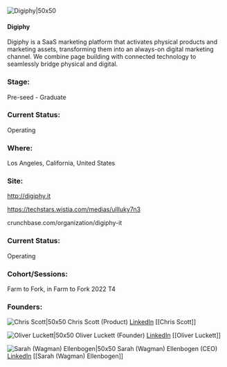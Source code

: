 

![Digiphy|50x50](https://apimg.techstars.com/profiles/1661921094999_884971.png)

#### Digiphy
Digiphy is a SaaS marketing platform that activates physical products and marketing assets, transforming them into an always-on digital marketing channel. We combine page building with connected technology to seamlessly bridge physical and digital.

### Stage: 
Pre-seed - Graduate 

### Current Status: 
Operating

### Where:
Los Angeles, California, United States

### Site:
http://digiphy.it

https://techstars.wistia.com/medias/ullluky7n3

crunchbase.com/organization/digiphy-it

### Current Status: 
Operating

### Cohort/Sessions: 
Farm to Fork, in Farm to Fork 2022 T4

### Founders: 

![Chris Scott|50x50](https://www.f6s.com/static-resource/images/profile-placeholder-user.jpg) Chris Scott (Product) [LinkedIn](https://linkedin.com/in/chrisscott11) [[Chris Scott]]

![Oliver Luckett|50x50]() Oliver Luckett (Founder) [LinkedIn](https://linkedin.com/in/oliver-luckett) [[Oliver Luckett]]

![Sarah (Wagman) Ellenbogen|50x50](https://www.f6s.com/static-resource/images/profile-placeholder-user.jpg) Sarah (Wagman) Ellenbogen (CEO) [LinkedIn](https://linkedin.com/in/sarah-ab58452) [[Sarah (Wagman) Ellenbogen]]


